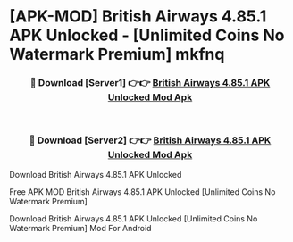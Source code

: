 # [APK-MOD] British Airways 4.85.1 APK Unlocked - [Unlimited Coins No Watermark Premium] mkfnq



<div align="center">
<h3>🔴 Download [Server1] 👉👉 <a href="https://momento.my/?title=British_Airways_4.85.1_APK_Unlocked">British Airways 4.85.1 APK Unlocked Mod Apk</a></h3><br>

<h3>🔴 Download [Server2] 👉👉 <a href="https://momento.my/?title=British_Airways_4.85.1_APK_Unlocked">British Airways 4.85.1 APK Unlocked Mod Apk</a></h3>
</div>



Download British Airways 4.85.1 APK Unlocked 

Free APK MOD British Airways 4.85.1 APK Unlocked [Unlimited Coins No Watermark Premium]

Download British Airways 4.85.1 APK Unlocked [Unlimited Coins No Watermark Premium] Mod For Android
